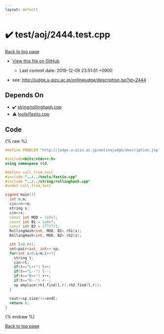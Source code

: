 ```yaml
---
layout: default
---
```


<!-- mathjax config similar to math.stackexchange -->
<script type="text/javascript" async
  src="https://cdnjs.cloudflare.com/ajax/libs/mathjax/2.7.5/MathJax.js?config=TeX-MML-AM_CHTML">
</script>
<script type="text/x-mathjax-config">
  MathJax.Hub.Config({
    TeX: { equationNumbers: { autoNumber: "AMS" }},
    tex2jax: {
      inlineMath: [ ['$','$'] ],
      processEscapes: true
    },
    "HTML-CSS": { matchFontHeight: false },
    displayAlign: "left",
    displayIndent: "2em"
  });
</script>

<script type="text/javascript" src="https://cdnjs.cloudflare.com/ajax/libs/jquery/3.4.1/jquery.min.js"></script>
<script src="https://cdn.jsdelivr.net/npm/jquery-balloon-js@1.1.2/jquery.balloon.min.js" integrity="sha256-ZEYs9VrgAeNuPvs15E39OsyOJaIkXEEt10fzxJ20+2I=" crossorigin="anonymous"></script>
<script type="text/javascript" src="../../../assets/js/copy-button.js"></script>
<link rel="stylesheet" href="../../../assets/css/copy-button.css" />


# :heavy_check_mark: test/aoj/2444.test.cpp
<a href="../../../index.html">Back to top page</a>

* <a href="{{ site.github.repository_url }}/blob/master/test/aoj/2444.test.cpp">View this file on GitHub</a>
    - Last commit date: 2019-12-09 23:51:01 +0900


* see: <a href="http://judge.u-aizu.ac.jp/onlinejudge/description.jsp?id=2444">http://judge.u-aizu.ac.jp/onlinejudge/description.jsp?id=2444</a>


## Depends On
* :heavy_check_mark: <a href="../../../library/string/rollinghash.cpp.html">string/rollinghash.cpp</a>
* :warning: <a href="../../../library/tools/fastio.cpp.html">tools/fastio.cpp</a>


## Code
{% raw %}
```cpp
#define PROBLEM "http://judge.u-aizu.ac.jp/onlinejudge/description.jsp?id=2444"

#include<bits/stdc++.h>
using namespace std;

#define call_from_test
#include "../../tools/fastio.cpp"
#include "../../string/rollinghash.cpp"
#undef call_from_test

signed main(){
  int n,m;
  cin>>n>>m;
  string s;
  cin>>s;
  const int MOD = 1e9+7;
  const int B1 = 1e8+7;
  const int B2 = 1777771;
  RollingHash<int, MOD, B1> rh1(s);
  RollingHash<int, MOD, B2> rh2(s);

  int l=0,r=1;
  set<pair<int, int>> sp;
  for(int i=0;i<m;i++){
    string t;
    cin>>t;
    if(t=="L++") l++;
    if(t=="L--") l--;
    if(t=="R++") r++;
    if(t=="R--") r--;
    sp.emplace(rh1.find(l,r),rh2.find(l,r));
  }

  cout<<sp.size()<<endl;
  return 0;
}

```
{% endraw %}

<a href="../../../index.html">Back to top page</a>

